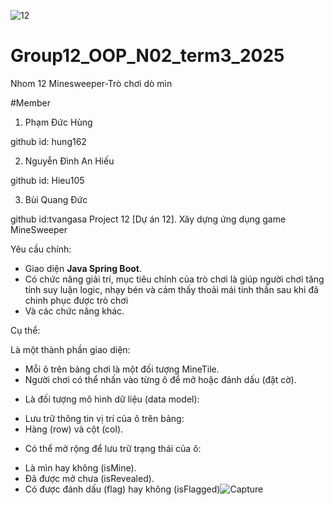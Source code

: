 ![12](https://github.com/user-attachments/assets/361f3e6f-2ebc-4f8c-80e4-743552682ec9)
# Group12_OOP_N02_term3_2025
Nhom 12
Minesweeper-Trò chơi dò mìn
   
   #Member
 1. Phạm Đức Hùng

github id: hung162
 
 2. Nguyễn Đình An Hiếu
 
 github id: Hieu105

 3. Bùi Quang Đức

github id:tvangasa
Project 12 [Dự án 12]. Xây dựng ứng dụng game MineSweeper

Yêu cầu chính:

- Giao diện <b>Java Spring Boot</b>.
- Có chức năng giải trí, mục tiêu chính của trò chơi là giúp người chơi tăng tính suy luận logic, nhạy
bén và cảm thấy thoải mái tinh thần sau khi đã chinh phục được trò chơi
- Và các chức năng khác.


Cụ thể:

Là một thành phần giao diện:
+ Mỗi ô trên bảng chơi là một đối tượng MineTile.
+ Người chơi có thể nhấn vào từng ô để mở hoặc đánh dấu (đặt cờ).
- Là đối tượng mô hình dữ liệu (data model):
+ Lưu trữ thông tin vị trí của ô trên bảng:
+ Hàng (row) và cột (col).
- Có thể mở rộng để lưu trữ trạng thái của ô:
+ Là mìn hay không (isMine).
+ Đã được mở chưa (isRevealed).
+ Có được đánh dấu (flag) hay không (isFlagged)![Capture](https://github.com/user-attachments/assets/7d1c268b-7a71-4821-b9f5-4b6a59e7b36c)

